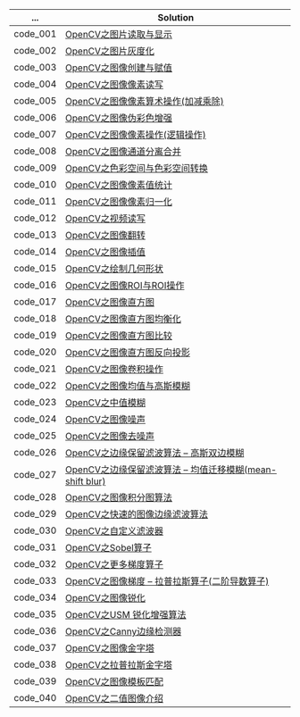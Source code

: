 
...    | Solution   
-------- | -------- 
code_001 | [OpenCV之图片读取与显示](./code_001) 
code_002 | [OpenCV之图片灰度化](./code_002) 
code_003 | [OpenCV之图像创建与赋值](./code_003) 
code_004 | [OpenCV之图像像素读写](./code_004) 
code_005 | [OpenCV之图像像素算术操作(加减乘除)](./code_005) 
code_006 | [OpenCV之图像伪彩色增强](./code_006) 
code_007 | [OpenCV之图像像素操作(逻辑操作)](./code_007) 
code_008 | [OpenCV之图像通道分离合并](./code_008) 
code_009 | [OpenCV之色彩空间与色彩空间转换](./code_009) 
code_010 | [OpenCV之图像像素值统计](./code_010) 
code_011 | [OpenCV之图像像素归一化](./code_011) 
code_012 | [OpenCV之视频读写](./code_012) 
code_013 | [OpenCV之图像翻转](./code_013) 
code_014 | [OpenCV之图像插值](./code_014) 
code_015 | [OpenCV之绘制几何形状](./code_015) 
code_016 | [OpenCV之图像ROI与ROI操作](./code_016) 
code_017 | [OpenCV之图像直方图](./code_017) 
code_018 | [OpenCV之图像直方图均衡化](./code_018) 
code_019 | [OpenCV之图像直方图比较](./code_019) 
code_020 | [OpenCV之图像直方图反向投影](./code_020) 
code_021 | [OpenCV之图像卷积操作](./code_021) 
code_022 | [OpenCV之图像均值与高斯模糊](./code_022) 
code_023 | [OpenCV之中值模糊](./code_023) 
code_024 | [OpenCV之图像噪声](./code_024) 
code_025 | [OpenCV之图像去噪声](./code_025) 
code_026 | [OpenCV之边缘保留滤波算法 – 高斯双边模糊](./code_026) 
code_027 | [OpenCV之边缘保留滤波算法 – 均值迁移模糊(mean-shift blur)](./code_027) 
code_028 | [OpenCV之图像积分图算法](./code_028) 
code_029 | [OpenCV之快速的图像边缘滤波算法](./code_029) 
code_030 | [OpenCV之自定义滤波器](./code_030) 
code_031 | [OpenCV之Sobel算子](./code_031) 
code_032 | [OpenCV之更多梯度算子](./code_032) 
code_033 | [OpenCV之图像梯度 – 拉普拉斯算子(二阶导数算子)](./code_033) 
code_034 | [OpenCV之图像锐化](./code_034) 
code_035 | [OpenCV之USM 锐化增强算法](./code_035) 
code_036 | [OpenCV之Canny边缘检测器](./code_036) 
code_037 | [OpenCV之图像金字塔](./code_037) 
code_038 | [OpenCV之拉普拉斯金字塔](./code_038) 
code_039 | [OpenCV之图像模板匹配](./code_039) 
code_040 | [OpenCV之二值图像介绍](./code_040) 


